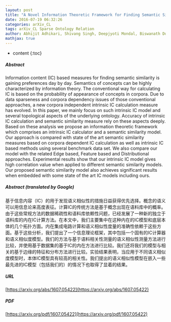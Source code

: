 ```yaml
---
layout: post
title: "A Novel Information Theoretic Framework for Finding Semantic Similarity in WordNet"
date: 2016-07-19 06:32:26
categories: arXiv_CL
tags: arXiv_CL Sparse Ontology Relation
author: Abhijit Adhikari, Shivang Singh, Deepjyoti Mondal, Biswanath Dutta, Animesh Dutta
mathjax: true
---
```


* content
{:toc}

##### Abstract
Information content (IC) based measures for finding semantic similarity is gaining preferences day by day. Semantics of concepts can be highly characterized by information theory. The conventional way for calculating IC is based on the probability of appearance of concepts in corpora. Due to data sparseness and corpora dependency issues of those conventional approaches, a new corpora independent intrinsic IC calculation measure has evolved. In this paper, we mainly focus on such intrinsic IC model and several topological aspects of the underlying ontology. Accuracy of intrinsic IC calculation and semantic similarity measure rely on these aspects deeply. Based on these analysis we propose an information theoretic framework which comprises an intrinsic IC calculator and a semantic similarity model. Our approach is compared with state of the art semantic similarity measures based on corpora dependent IC calculation as well as intrinsic IC based methods using several benchmark data set. We also compare our model with the related Edge based, Feature based and Distributional approaches. Experimental results show that our intrinsic IC model gives high correlation value when applied to different semantic similarity models. Our proposed semantic similarity model also achieves significant results when embedded with some state of the art IC models including ours.

##### Abstract (translated by Google)
基于信息内容（IC）的用于发现语义相似性的措施日益获得优先选择。概念的语义可以用信息论来高度表征。计算IC的传统方法是基于概念出现在语料库中的概率。由于这些常规方法的数据稀疏性和语料库依赖性问题，已经发展了一种新的独立于语料库的内在IC计算方法。在本文中，我们主要集中在这种内在的IC模型和底层本体的几个拓扑方面。内在集成电路计算和语义相似性度量的准确性依赖于这些方面。基于这些分析，我们提出了一个信息理论框架，其中包括一个固有的IC计算器和语义相似度模型。我们的方法与基于语料相关性测量的语义相似性测量方法进行比较，并使用基于数据集的基于IC的内在方法进行比较。我们还将我们的模型与相关的基于边缘的特征和分布方法进行比较。实验结果表明，当应用于不同语义相似度模型时，本体IC模型具有较高的相关性。我们提出的语义相似性模型在嵌入一些最先进的IC模型（包括我们的）的情况下也取得了显着的结果。

##### URL
[https://arxiv.org/abs/1607.05422](https://arxiv.org/abs/1607.05422)

##### PDF
[https://arxiv.org/pdf/1607.05422](https://arxiv.org/pdf/1607.05422)

